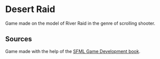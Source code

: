 # Desert Raid

Game made on the model of River Raid in the genre of scrolling shooter.

## Sources

Game made with the help of the [SFML Game Development book](https://www.amazon.com/SFML-Game-Development-Jan-Haller/dp/1849696845).
